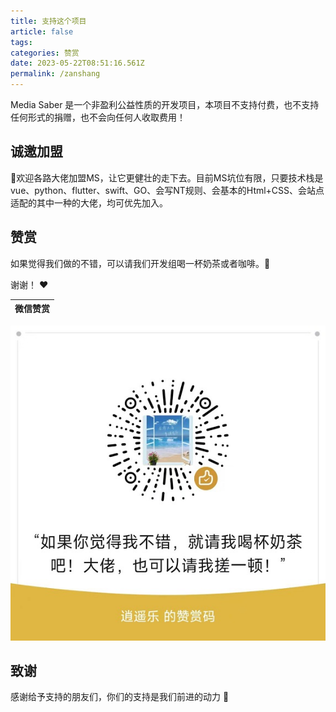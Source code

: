 ```yaml
---
title: 支持这个项目
article: false
tags:
categories: 赞赏
date: 2023-05-22T08:51:16.561Z
permalink: /zanshang
---
```


Media Saber 是一个非盈利公益性质的开发项目，本项目不支持付费，也不支持任何形式的捐赠，也不会向任何人收取费用！

## 诚邀加盟

🎉欢迎各路大佬加盟MS，让它更健壮的走下去。目前MS坑位有限，只要技术栈是vue、python、flutter、swift、GO、会写NT规则、会基本的Html+CSS、会站点适配的其中一种的大佬，均可优先加入。


## 赞赏

如果觉得我们做的不错，可以请我们开发组喝一杯奶茶或者咖啡。:tea:

谢谢！ :heart:

<center>

|微信赞赏
| :---: |
![赞赏码](./images/dd_wechat.jpg)
</center>

## 致谢

感谢给予支持的朋友们，你们的支持是我们前进的动力 🎉

